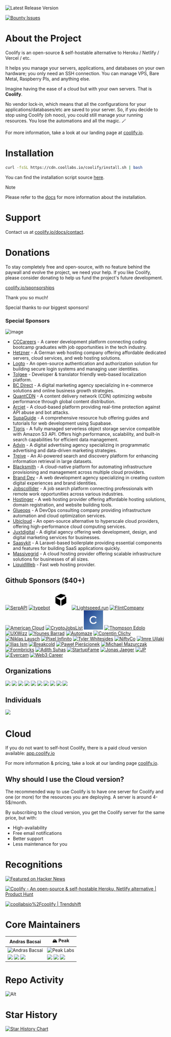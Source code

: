 ![Latest Release Version](https://img.shields.io/badge/dynamic/json?labelColor=grey&color=6366f1&label=Latest_released_version&url=https%3A%2F%2Fcdn.coollabs.io%2Fcoolify%2Fversions.json&query=coolify.v4.version&style=for-the-badge
)

[![Bounty Issues](https://img.shields.io/static/v1?labelColor=grey&color=6366f1&label=Algora&message=%F0%9F%92%8E+Bounty+issues&style=for-the-badge)](https://console.algora.io/org/coollabsio/bounties/new)

# About the Project

Coolify is an open-source & self-hostable alternative to Heroku / Netlify / Vercel / etc.

It helps you manage your servers, applications, and databases on your own hardware; you only need an SSH connection. You can manage VPS, Bare Metal, Raspberry PIs, and anything else.

Imagine having the ease of a cloud but with your own servers. That is **Coolify**.

No vendor lock-in, which means that all the configurations for your applications/databases/etc are saved to your server. So, if you decide to stop using Coolify (oh nooo), you could still manage your running resources. You lose the automations and all the magic. 🪄️

For more information, take a look at our landing page at [coolify.io](https://coolify.io).

# Installation

```bash
curl -fsSL https://cdn.coollabs.io/coolify/install.sh | bash
```
You can find the installation script source [here](./scripts/install.sh).

> [!NOTE]
> Please refer to the [docs](https://coolify.io/docs/installation) for more information about the installation.

# Support

Contact us at [coolify.io/docs/contact](https://coolify.io/docs/contact).

# Donations
To stay completely free and open-source, with no feature behind the paywall and evolve the project, we need your help. If you like Coolify, please consider donating to help us fund the project's future development.

[coolify.io/sponsorships](https://coolify.io/sponsorships)

Thank you so much!

Special thanks to our biggest sponsors!

### Special Sponsors

![image](https://github.com/user-attachments/assets/152bd1e0-e0c1-4d47-8a4f-0eb3700d2e61)

* [CCCareers](https://cccareers.org/) - A career development platform connecting coding bootcamp graduates with job opportunities in the tech industry.
* [Hetzner](http://htznr.li/CoolifyXHetzner) - A German web hosting company offering affordable dedicated servers, cloud services, and web hosting solutions.
* [Logto](https://logto.io/?ref=coolify) - An open-source authentication and authorization solution for building secure login systems and managing user identities.
* [Tolgee](https://tolgee.io/?ref=coolify) - Developer & translator friendly web-based localization platform.
* [BC Direct](https://bc.direct/?ref=coolify.io) - A digital marketing agency specializing in e-commerce solutions and online business growth strategies.
* [QuantCDN](https://www.quantcdn.io/?ref=coolify.io) - A content delivery network (CDN) optimizing website performance through global content distribution.
* [Arcjet](https://arcjet.com/?ref=coolify.io) - A cloud-based platform providing real-time protection against API abuse and bot attacks.
* [SupaGuide](https://supa.guide/?ref=coolify.io) - A comprehensive resource hub offering guides and tutorials for web development using Supabase.
* [Tigris](https://tigrisdata.com/?ref=coolify.io) - A fully managed serverless object storage service compatible with Amazon S3 API. Offers high performance, scalability, and built-in search capabilities for efficient data management.
* [Advin](https://coolify.ad.vin/?ref=coolify.io) - A digital advertising agency specializing in programmatic advertising and data-driven marketing strategies.
* [Treive](https://trieve.ai/?ref=coolify.io) - An AI-powered search and discovery platform for enhancing information retrieval in large datasets.
* [Blacksmith](https://blacksmith.sh/?ref=coolify.io) - A cloud-native platform for automating infrastructure provisioning and management across multiple cloud providers.
* [Brand Dev](https://brand.dev/?ref=coolify.io) - A web development agency specializing in creating custom digital experiences and brand identities.
* [Jobscollider](https://jobscollider.com/remote-jobs?ref=coolify.io) - A job search platform connecting professionals with remote work opportunities across various industries.
* [Hostinger](https://www.hostinger.com/vps/coolify-hosting?ref=coolify.io) - A web hosting provider offering affordable hosting solutions, domain registration, and website building tools.
* [Glueops](https://www.glueops.dev/?ref=coolify.io) - A DevOps consulting company providing infrastructure automation and cloud optimization services.
* [Ubicloud](https://ubicloud.com/?ref=coolify.io) - An open-source alternative to hyperscale cloud providers, offering high-performance cloud computing services.
* [Juxtdigital](https://juxtdigital.dev/?ref=coolify.io) - A digital agency offering web development, design, and digital marketing services for businesses.
* [Saasykit](https://saasykit.com/?ref=coolify.io) - A Laravel-based boilerplate providing essential components and features for building SaaS applications quickly.
* [Massivegrid](https://massivegrid.com/?ref=coolify.io) - A cloud hosting provider offering scalable infrastructure solutions for businesses of all sizes.
* [LiquidWeb](https://liquidweb.com/?utm_source=coolify.io) - Fast web hosting provider.


## Github Sponsors ($40+)
<a href="https://serpapi.com/?ref=coolify.io"><img width="60px" alt="SerpAPI" src="https://github.com/serpapi.png"/></a>
<a href="https://typebot.io/?ref=coolify.io"><img src="https://pbs.twimg.com/profile_images/1509194008366657543/9I-C7uWT_400x400.jpg" width="60px" alt="typebot"/></a>
<a href="https://www.runpod.io/?ref=coolify.io">
<svg style="width:60px;height:60px;background:#fff;" xmlns="http://www.w3.org/2000/svg" version="1.0" viewBox="0 0 200 200"><g><path d="M74.5 51.1c-25.4 14.9-27 16-29.6 20.2-1.8 3-1.9 5.3-1.9 32.3 0 21.7.3 29.4 1.3 30.6 1.9 2.5 46.7 27.9 48.5 27.6 1.5-.3 1.7-3.1 2-27.7.2-21.9 0-27.8-1.1-29.5-.8-1.2-9.9-6.8-20.2-12.6-10.3-5.8-19.4-11.5-20.2-12.7-1.8-2.6-.9-5.9 1.8-7.4 1.6-.8 6.3 0 21.8 4C87.8 78.7 98 81 99.6 81c4.4 0 49.9-25.9 49.9-28.4 0-1.6-3.4-2.8-24-8.2-13.2-3.5-25.1-6.3-26.5-6.3-1.4.1-12.4 5.9-24.5 13z"></path><path d="m137.2 68.1-3.3 2.1 6.3 3.7c3.5 2 6.3 4.3 6.3 5.1 0 .9-8 6.1-19.4 12.6-10.6 6-20 11.9-20.7 12.9-1.2 1.6-1.4 7.2-1.2 29.4.3 24.8.5 27.6 2 27.9 1.8.3 46.6-25.1 48.6-27.6.9-1.2 1.2-8.8 1.2-30.2s-.3-29-1.2-30.2c-1.6-1.9-12.1-7.8-13.9-7.8-.8 0-2.9 1-4.7 2.1z"></path></g></svg></a>
<a href="https://lightspeed.run/?ref=coolify.io"><img src="https://github.com/lightspeedrun.png" width="60px" alt="Lightspeed.run"/></a>
<a href="https://www.flint.sh/en/home?ref=coolify.io"> <img src="https://github.com/Flint-company.png" width="60px" alt="FlintCompany"/></a>
<a href="https://americancloud.com/?ref=coolify.io"><img src="https://github.com/American-Cloud.png" width="60px" alt="American Cloud"/></a>
<a href="https://cryptojobslist.com/?ref=coolify.io"><img src="https://github.com/cryptojobslist.png" width="60px" alt="CryptoJobsList" /></a>
<a href="https://codext.link/coolify-io?ref=coolify.io"><img src="./other/logos/codext.jpg" width="60px" alt="Codext" /></a>
<a href="https://x.com/mrsmith9ja?ref=coolify.io"><img width="60px" alt="Thompson Edolo" src="https://github.com/verygreenboi.png"/></a>
<a href="https://www.uxwizz.com/?ref=coolify.io"><img width="60px" alt="UXWizz" src="https://github.com/UXWizz.png"/></a>
<a href="https://github.com/Flowko"><img src="https://barrad.me/_ipx/f_webp&s_300x300/younes.jpg" width="60px" alt="Younes Barrad" /></a>
<a href="https://github.com/automazeio"><img src="https://github.com/automazeio.png" width="60px" alt="Automaze" /></a>
<a href="https://github.com/corentinclichy"><img src="https://github.com/corentinclichy.png" width="60px" alt="Corentin Clichy" /></a>
<a href="https://github.com/Niki2k1"><img src="https://github.com/Niki2k1.png" width="60px" alt="Niklas Lausch" /></a>
<a href="https://github.com/pixelinfinito"><img src="https://github.com/pixelinfinito.png" width="60px" alt="Pixel Infinito" /></a>
<a href="https://github.com/whitesidest"><img src="https://avatars.githubusercontent.com/u/12365916?s=52&v=4" width="60px" alt="Tyler Whitesides" /></a>
<a href="https://github.com/aniftyco"><img src="https://github.com/aniftyco.png" width="60px" alt="NiftyCo" /></a>
<a href="https://github.com/iujlaki"><img src="https://github.com/iujlaki.png" width="60px" alt="Imre Ujlaki" /></a>
<a href="https://il.ly"><img src="https://github.com/Illyism.png" width="60px" alt="Ilias Ism" /></a>
<a href="https://www.breakcold.com/?utm_source=coolify.io"><img src="https://github.com/breakcold.png" width="60px" alt="Breakcold" /></a>
<a href="https://github.com/urtho"><img src="https://github.com/urtho.png" width="60px" alt="Paweł Pierścionek" /></a>
<a href="https://github.com/monocursive"><img src="https://github.com/monocursive.png" width="60px" alt="Michael Mazurczak" /></a>
<a href="https://formbricks.com/?utm_source=coolify.io"><img src="https://github.com/formbricks.png" width="60px" alt="Formbricks" /></a>
<a href="https://x.com/adithsuhas17?utm_source=coolify.io"><img src="https://github.com/adith-suhas-sv.png" width="60px" alt="Adith Suhas" /></a>
<a href="https://startupfa.me?utm_source=coolify.io"><img src="https://github.com/startupfame.png" width="60px" alt="StartupFame" /></a>
<a href="https://jonasjaeger.com?utm_source=coolify.io"><img src="https://github.com/toxin20.png" width="60px" alt="Jonas Jaeger" /></a>
<a href="https://github.com/therealjp?utm_source=coolify.io"><img src="https://github.com/therealjp.png" width="60px" alt="JP" /></a>
<a href="https://evercam.io/?utm_source=coolify.io"><img src="https://github.com/evercam.png" width="60px" alt="Evercam" /></a>
<a href="https://web3.career/?utm_source=coolify.io"><img src="https://web3.career/favicon1.png" width="60px" alt="Web3 Career" /></a>

## Organizations
<a href="https://opencollective.com/coollabsio/organization/0/website"><img src="https://opencollective.com/coollabsio/organization/0/avatar.svg"></a>
<a href="https://opencollective.com/coollabsio/organization/1/website"><img src="https://opencollective.com/coollabsio/organization/1/avatar.svg"></a>
<a href="https://opencollective.com/coollabsio/organization/2/website"><img src="https://opencollective.com/coollabsio/organization/2/avatar.svg"></a>
<a href="https://opencollective.com/coollabsio/organization/3/website"><img src="https://opencollective.com/coollabsio/organization/3/avatar.svg"></a>
<a href="https://opencollective.com/coollabsio/organization/4/website"><img src="https://opencollective.com/coollabsio/organization/4/avatar.svg"></a>
<a href="https://opencollective.com/coollabsio/organization/5/website"><img src="https://opencollective.com/coollabsio/organization/5/avatar.svg"></a>
<a href="https://opencollective.com/coollabsio/organization/6/website"><img src="https://opencollective.com/coollabsio/organization/6/avatar.svg"></a>
<a href="https://opencollective.com/coollabsio/organization/7/website"><img src="https://opencollective.com/coollabsio/organization/7/avatar.svg"></a>
<a href="https://opencollective.com/coollabsio/organization/8/website"><img src="https://opencollective.com/coollabsio/organization/8/avatar.svg"></a>
<a href="https://opencollective.com/coollabsio/organization/9/website"><img src="https://opencollective.com/coollabsio/organization/9/avatar.svg"></a>


## Individuals

<a href="https://opencollective.com/coollabsio"><img src="https://opencollective.com/coollabsio/individuals.svg?width=890"></a>

# Cloud

If you do not want to self-host Coolify, there is a paid cloud version available: [app.coolify.io](https://app.coolify.io)

For more information & pricing, take a look at our landing page [coolify.io](https://coolify.io).

## Why should I use the Cloud version?
The recommended way to use Coolify is to have one server for Coolify and one (or more) for the resources you are deploying. A server is around 4-5$/month.

By subscribing to the cloud version, you get the Coolify server for the same price, but with:
- High-availability
- Free email notifications
- Better support
- Less maintenance for you

# Recognitions

<p>
<a href="https://news.ycombinator.com/item?id=26624341">
  <img
    style="width: 250px; height: 54px;" width="250" height="54"
    alt="Featured on Hacker News"
    src="https://hackernews-badge.vercel.app/api?id=26624341"
  />
</a>
</p>

<a href="https://www.producthunt.com/posts/coolify?ref=badge-featured&utm_medium=badge&utm_souce=badge-coolify" target="_blank"><img src="https://api.producthunt.com/widgets/embed-image/v1/featured.svg?post_id=338273&theme=light" alt="Coolify - An&#0032;open&#0045;source&#0032;&#0038;&#0032;self&#0045;hostable&#0032;Heroku&#0044;&#0032;Netlify&#0032;alternative | Product Hunt" style="width: 250px; height: 54px;" width="250" height="54" /></a>

<a href="https://trendshift.io/repositories/634" target="_blank"><img src="https://trendshift.io/api/badge/repositories/634" alt="coollabsio%2Fcoolify | Trendshift" style="width: 250px; height: 55px;" width="250" height="55"/></a>

# Core Maintainers

| Andras Bacsai | 🏔️ Peak |
|------------|------------|
| <img src="https://github.com/andrasbacsai.png" width="200px" alt="Andras Bacsai" /> | <img src="https://github.com/peaklabs-dev.png" width="200px" alt="Peak Labs" /> |
| <a href="https://github.com/andrasbacsai"><img src="https://api.iconify.design/devicon:github.svg" width="25px"></a> <a href="https://x.com/heyandras"><img src="https://api.iconify.design/devicon:twitter.svg" width="25px"></a> <a href="https://bsky.app/profile/heyandras.dev"><img src="https://api.iconify.design/simple-icons:bluesky.svg" width="25px"></a> | <a href="https://github.com/peaklabs-dev"><img src="https://api.iconify.design/devicon:github.svg" width="25px"></a> <a href="https://x.com/peaklabs_dev"><img src="https://api.iconify.design/devicon:twitter.svg" width="25px"></a> <a href="https://bsky.app/profile/peaklabs.dev"><img src="https://api.iconify.design/simple-icons:bluesky.svg" width="25px"></a> |

# Repo Activity

![Alt](https://repobeats.axiom.co/api/embed/eab1c8066f9c59d0ad37b76c23ebb5ccac4278ae.svg "Repobeats analytics image")

# Star History

[![Star History Chart](https://api.star-history.com/svg?repos=coollabsio/coolify&type=Date)](https://star-history.com/#coollabsio/coolify&Date)
